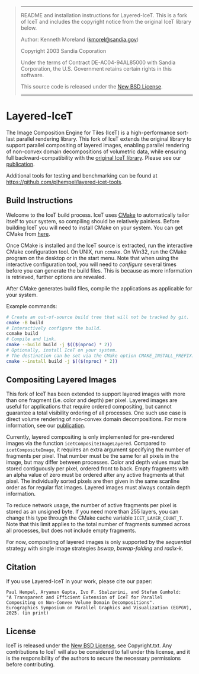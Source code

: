 > *****************************************************************************
>
> README and installation instructions for Layered-IceT. This is a fork of IceT
> and includes the copyright notice from the original IceT library below.
>
> Author: Kenneth Moreland (kmorel@sandia.gov)
>
> Copyright 2003 Sandia Coporation
>
> Under the terms of Contract DE-AC04-94AL85000 with Sandia Corporation,
> the U.S. Government retains certain rights in this software.
>
> This source code is released under the [New BSD License][bsd].
>
> *****************************************************************************

# Layered-IceT

The Image Composition Engine for Tiles (IceT) is a high-performance sort-last
parallel rendering library. This fork of IceT extends the original library to support 
parallel compositing of layered images, enabling parallel rendering of non-convex
domain decompositions of volumetric data, while ensuring full backward-compatibility 
with the [original IceT library][upstream]. Please see our [publication][layered-icet-paper]. 

Additional tools for testing and benchmarking can be found at
https://github.com/plhempel/layered-icet-tools.


## Build Instructions

Welcome to the IceT build process.  IceT uses [CMake][cmake] to automatically
tailor itself to your system, so compiling should be relatively painless.
Before building IceT you will need to install CMake on your system.  You
can get CMake from [here][cmake-download].

Once CMake is installed and the IceT source is extracted, run the
interactive CMake configuration tool.  On UNIX, run `ccmake`.  On Win32, run
the CMake program on the desktop or in the start menu.  Note that when
using the interactive configuration tool, you will need to *configure*
several times before you can generate the build files.  This is because as
more information is retrieved, further options are revealed.

After CMake generates build files, compile the applications as applicable
for your system.

Example commands:
```sh
# Create an out-of-source build tree that will not be tracked by git.
cmake -B build
# Interactively configure the build.
ccmake build
# Compile and link.
cmake --build build -j $(($(nproc) * 2))
# Optionally, install IceT on your system.
# The destination can be set via the CMake option CMAKE_INSTALL_PREFIX.
cmake --install build -j $(($(nproc) * 2))
```


## Compositing Layered Images

This fork of IceT has been extended to support layered images with more than
one fragment (i.e. color and depth) per pixel.  Layered images are useful for
applications that require ordered compositing, but cannot guarantee a total
visibility ordering of all processes.  One such use case is direct volume
rendering of non-convex domain decompositions.  For more information, see our
[publication][layered-icet-paper].

Currently, layered compositing is only implemented for pre-rendered images
via the function `icetCompositeImageLayered`.  Compared to
`icetCompositeImage`, it requires an extra argument specifying the number of
fragments per pixel.  That number must be the same for all pixels in the
image, but may differ between processes.  Color and depth values must be
stored contiguously per pixel, ordered front to back.  Empty fragments with
an alpha value of zero must be ordered after any active fragments at that
pixel.  The individually sorted pixels are then given in the same scanline
order as for regular flat images.  Layered images must always contain depth
information.

To reduce network usage, the number of active fragments per pixel is stored
as an unsigned byte.  If you need more than 255 layers, you can change this
type through the CMake cache variable `ICET_LAYER_COUNT_T`.  Note that this
limit applies to the total number of fragments summed across all processes,
but does not include empty fragments.

For now, compositing of layered images is only supported by the *sequential*
strategy with single image strategies *bswap*, *bswap-folding* and *radix-k*.


## Citation
If you use Layered-IceT in your work, please cite our paper:
```
Paul Hempel, Aryaman Gupta, Ivo F. Sbalzarini, and Stefan Gumhold: 
"A Transparent and Efficient Extension of IceT for Parallel Compositing on Non-Convex Volume Domain Decompositions". 
Eurographics Symposium on Parallel Graphics and Visualization (EGPGV), 2025. (in print)
```

## License

IceT is released under the [New BSD License][bsd], see Copyright.txt.
Any contributions to IceT will also be considered to fall under this license,
and it is the responsibility of the authors to secure the necessary
permissions before contributing.

[bsd]: http://opensource.org/licenses/BSD-3-Clause
[cmake]: http://www.cmake.org/
[cmake-download]: http://www.cmake.org/download/
[layered-icet-paper]: tba
[upstream]: https://gitlab.kitware.com/icet/icet
